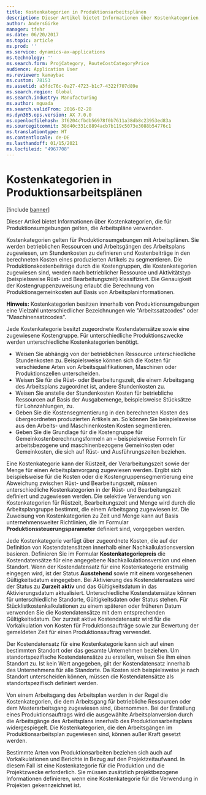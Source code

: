 ```yaml
---
title: Kostenkategorien in Produktionsarbeitsplänen
description: Dieser Artikel bietet Informationen über Kostenkategorien, die für Produktionsumgebungen gelten, die Arbeitspläne verwenden.
author: AndersGirke
manager: tfehr
ms.date: 06/20/2017
ms.topic: article
ms.prod: ''
ms.service: dynamics-ax-applications
ms.technology: ''
ms.search.form: ProjCategory, RouteCostCategoryPrice
audience: Application User
ms.reviewer: kamaybac
ms.custom: 78153
ms.assetid: a3fdc76c-0a27-4723-b1c7-4322f707d89e
ms.search.region: Global
ms.search.industry: Manufacturing
ms.author: mguada
ms.search.validFrom: 2016-02-28
ms.dyn365.ops.version: AX 7.0.0
ms.openlocfilehash: 3f6204cfbdb56978f0b7611a38db8c23953ed83a
ms.sourcegitcommit: 38d40c331c8894acb7b119c5073e3088b54776c1
ms.translationtype: HT
ms.contentlocale: de-DE
ms.lasthandoff: 01/15/2021
ms.locfileid: "4967708"
---
```

# <a name="cost-categories-used-in-production-routing"></a>Kostenkategorien in Produktionsarbeitsplänen

[!include [banner](../includes/banner.md)]

Dieser Artikel bietet Informationen über Kostenkategorien, die für Produktionsumgebungen gelten, die Arbeitspläne verwenden.

Kostenkategorien gelten für Produktionsumgebungen mit Arbeitsplänen. Sie werden betrieblichen Ressourcen und Arbeitsgängen des Arbeitsplans zugewiesen, um Stundenkosten zu definieren und Kostenbeiträge in den berechneten Kosten eines produzierten Artikels zu segmentieren. Die Produktionskostenbeiträge durch die Kostengruppen, die Kostenkategorien zugewiesen sind, werden nach betrieblicher Ressource und Aktivitätstyp (beispielsweise Rüst- und Bearbeitungszeit) klassifiziert. Die Genauigkeit der Kostengruppenzuweisung erlaubt die Berechnung von Produktionsgemeinkosten auf Basis von Arbeitsplaninformationen. 

**Hinweis:** Kostenkategorien besitzen innerhalb von Produktionsumgebungen eine Vielzahl unterschiedlicher Bezeichnungen wie "Arbeitssatzcodes" oder "Maschinensatzcodes". 

Jede Kostenkategorie besitzt zugeordnete Kostendatensätze sowie eine zugewiesene Kostengruppe. Für unterschiedliche Produktionszwecke werden unterschiedliche Kostenkategorien benötigt.

-   Weisen Sie abhängig von der betrieblichen Ressource unterschiedliche Stundenkosten zu. Beispielsweise können sich die Kosten für verschiedene Arten von Arbeitsqualifikationen, Maschinen oder Produktionszellen unterscheiden.
-   Weisen Sie für die Rüst- oder Bearbeitungszeit, die einem Arbeitsgang des Arbeitsplans zugeordnet ist, andere Stundenkosten zu.
-   Weisen Sie anstelle der Stundenkosten Kosten für betriebliche Ressourcen auf Basis der Ausgabemenge, beispielsweise Stücksätze für Lohnzahlungen, zu.
-   Geben Sie die Kostensegmentierung in den berechneten Kosten des übergeordneten produzierten Artikels an. So können Sie beispielsweise aus den Arbeits- und Maschinenkosten Kosten segmentieren.
-   Geben Sie die Grundlage für die Kostengruppe für Gemeinkostenberechnungsformeln an – beispielsweise Formeln für arbeitsbezogene und maschinenbezogene Gemeinkosten oder Gemeinkosten, die sich auf Rüst- und Ausführungszeiten beziehen.

Eine Kostenkategorie kann der Rüstzeit, der Verarbeitungszeit sowie der Menge für einen Arbeitsplanvorgang zugewiesen werden. Ergibt sich beispielsweise für die Kosten oder die Kostengruppensegmentierung eine Abweichung zwischen Rüst- und Bearbeitungszeit, müssen unterschiedliche Kostenkategorien in der Rüst- und Bearbeitungszeit definiert und zugewiesen werden. Die selektive Verwendung von Kostenkategorien für Rüstzeit, Bearbeitungszeit und Menge wird durch die Arbeitsplangruppe bestimmt, die einem Arbeitsgang zugewiesen ist. Die Zuweisung von Kostenkategorien zu Zeit und Menge kann auf Basis unternehmensweiter Richtlinien, die im Formular **Produktionssteuerungsparameter** definiert sind, vorgegeben werden. 

Jede Kostenkategorie verfügt über zugeordnete Kosten, die auf der Definition von Kostendatensätzen innerhalb einer Nachkalkulationsversion basieren. Definieren Sie im Formular **Kostenkategoriepreis** die Kostendatensätze für eine angegebene Nachkalkulationsversion und einen Standort. Wenn der Kostendatensatz für eine Kostenkategorie erstmalig eingegen wird, ist der Status **Ausstehend** sowie mit einem vorgesehenen Gültigkeitsdatum eingegeben. Bei Aktivierung des Kostendatensatzes wird der Status zu **Zurzeit aktiv** und das Gültigkeitsdatum in das Aktivierungsdatum aktualisiert. Unterschiedliche Kostendatensätze können für unterschiedliche Standorte, Gültigkeitsdaten oder Status stehen. Für Stücklistkostenkalkulationen zu einem späteren oder früheren Datum verwenden Sie die Kostendatensätze mit dem entsprechenden Gültigkeitsdatum. Der zurzeit aktive Kostendatensatz wird für die Vorkalkulation von Kosten für Produktionsaufträge sowie zur Bewertung der gemeldeten Zeit für einen Produktionsauftrag verwendet. 

Der Kostendatensatz für eine Kostenkategorie kann sich auf einen bestimmten Standort oder das gesamte Unternehmen beziehen. Um standortspezifische Kostendatensätze zu erstellen, weisen Sie ihm einen Standort zu. Ist kein Wert angegeben, gilt der Kostendatensatz innerhalb des Unternehmens für alle Standorte. Da Kosten sich beispielsweise je nach Standort unterscheiden können, müssen die Kostendatensätze als standortspezifisch definiert werden. 

Von einem Arbeitsgang des Arbeitsplan werden in der Regel die Kostenkategorien, die dem Arbeitsgang für betriebliche Ressourcen oder dem Masterarbeitsgang zugewiesen sind, übernommen. Bei der Erstellung eines Produktionsauftrags wird die ausgewählte Arbeitsplanversion durch die Arbeitsgänge des Arbeitsplans innerhalb des Produktionsarbeitsplans widergespiegelt. Die Kostenkategorien, die den Arbeitsgängen im Produktionsarbeitsplan zugewiesen sind, können außer Kraft gesetzt werden. 

Bestimmte Arten von Produktionsarbeiten beziehen sich auch auf Vorkalkulationen und Berichte in Bezug auf den Projektzeitaufwand. In diesem Fall ist eine Kostenkategorie für die Produktion und die Projektzwecke erforderlich. Sie müssen zusätzlich projektbezogene Informationen definieren, wenn eine Kostenkategorie für die Verwendung in Projekten gekennzeichnet ist.



